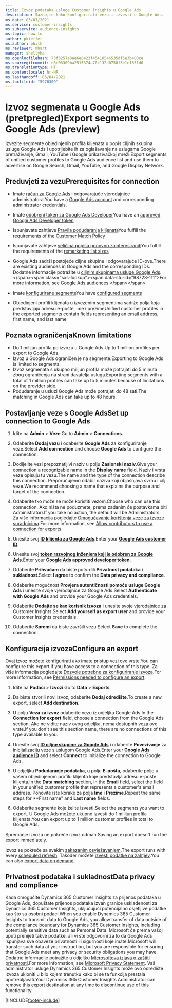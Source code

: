 ```yaml
---
title: Izvoz podataka usluge Customer Insights u Google Ads
description: Saznajte kako konfigurirati vezu i izvesti u Google Ads.
ms.date: 03/03/2021
ms.service: customer-insights
ms.subservice: audience-insights
ms.topic: how-to
author: pkieffer
ms.author: philk
ms.reviewer: mhart
manager: shellyha
ms.openlocfilehash: 73f3257a3ae6e8423f45410546535df5e3b400ce
ms.sourcegitcommit: e8e03309ba2515374a70c132d0758f3e1e1851d0
ms.translationtype: HT
ms.contentlocale: hr-HR
ms.lasthandoff: 05/04/2021
ms.locfileid: "5976309"
---
```

# <a name="export-segments-to-google-ads-preview"></a><span data-ttu-id="98723-103">Izvoz segmenata u Google Ads (pretpregled)</span><span class="sxs-lookup"><span data-stu-id="98723-103">Export segments to Google Ads (preview)</span></span>

<span data-ttu-id="98723-104">Izvezite segmente objedinjenih profila klijenata u popis ciljnih skupina usluge Google Ads i upotrijebite ih za oglašavanje na uslugama Google pretraživanje, Gmail, YouTube i Google prikazivačkoj mreži.</span><span class="sxs-lookup"><span data-stu-id="98723-104">Export segments of unified customer profiles to Google Ads audience list and use them to advertise on Google Search, Gmail, YouTube, and Google Display Network.</span></span> 

## <a name="prerequisites-for-connection"></a><span data-ttu-id="98723-105">Preduvjeti za vezu</span><span class="sxs-lookup"><span data-stu-id="98723-105">Prerequisites for connection</span></span>

-   <span data-ttu-id="98723-106">Imate [račun za Google Ads](https://ads.google.com/) i odgovarajuće vjerodajnice administratora.</span><span class="sxs-lookup"><span data-stu-id="98723-106">You have a [Google Ads account](https://ads.google.com/) and corresponding administrator credentials.</span></span>
-   <span data-ttu-id="98723-107">Imate [odobreni token za Google Ads Developer](https://developers.google.com/google-ads/api/docs/first-call/dev-token)</span><span class="sxs-lookup"><span data-stu-id="98723-107">You have an [approved Google Ads Developer token](https://developers.google.com/google-ads/api/docs/first-call/dev-token)</span></span> 
-   <span data-ttu-id="98723-108">Ispunjavate zahtjeve [Pravila podudaranja klijenata](https://support.google.com/adspolicy/answer/6299717)</span><span class="sxs-lookup"><span data-stu-id="98723-108">You fulfill the requirements of the [Customer Match Policy](https://support.google.com/adspolicy/answer/6299717)</span></span>
-   <span data-ttu-id="98723-109">Ispunjavate zahtjeve [veličina popisa ponovno zainteresiranih](https://support.google.com/google-ads/answer/7558048)</span><span class="sxs-lookup"><span data-stu-id="98723-109">You fulfill the requirements of the [remarketing list sizes](https://support.google.com/google-ads/answer/7558048)</span></span> 

-   <span data-ttu-id="98723-110">Google Ads sadrži postojeće ciljne skupine i odgovarajuće ID-ove.</span><span class="sxs-lookup"><span data-stu-id="98723-110">There are existing audiences in Google Ads and the corresponding IDs.</span></span> <span data-ttu-id="98723-111">Dodatne informacije potražite u [ciljnim skupinama usluge Google Ads](https://support.google.com/google-ads/answer/7558048?hl=en#:~:text=Audience%20lists%20is%20a%20section,Display%20Network%20through%20remarketing%20campaigns.).</span><span class="sxs-lookup"><span data-stu-id="98723-111">For more information, see [Google Ads audiences](https://support.google.com/google-ads/answer/7558048?hl=en#:~:text=Audience%20lists%20is%20a%20section,Display%20Network%20through%20remarketing%20campaigns.).</span></span>
-   <span data-ttu-id="98723-112">Imate [konfigurirane segmente](segments.md)</span><span class="sxs-lookup"><span data-stu-id="98723-112">You have [configured segments](segments.md)</span></span>
-   <span data-ttu-id="98723-113">Objedinjeni profili klijenata u izvezenim segmentima sadrže polja koja predstavljaju adresu e-pošte, ime i prezime</span><span class="sxs-lookup"><span data-stu-id="98723-113">Unified customer profiles in the exported segments contain fields representing an email address, first name, and last name</span></span>

## <a name="known-limitations"></a><span data-ttu-id="98723-114">Poznata ograničenja</span><span class="sxs-lookup"><span data-stu-id="98723-114">Known limitations</span></span>

- <span data-ttu-id="98723-115">Do 1 milijun profila po izvozu u Google Ads.</span><span class="sxs-lookup"><span data-stu-id="98723-115">Up to 1 million profiles per export to Google Ads.</span></span>
- <span data-ttu-id="98723-116">Izvoz u Google Ads ograničen je na segmente.</span><span class="sxs-lookup"><span data-stu-id="98723-116">Exporting to Google Ads is limited to segments.</span></span>
- <span data-ttu-id="98723-117">Izvoz segmenata s ukupno milijun profila može potrajati do 5 minuta zbog ograničenja na strani davatelja usluga.</span><span class="sxs-lookup"><span data-stu-id="98723-117">Exporting segments with a total of 1 million profiles can take up to 5 minutes because of limitations on the provider side.</span></span> 
- <span data-ttu-id="98723-118">Podudaranje u usluzi Google Ads može potrajati do 48 sati.</span><span class="sxs-lookup"><span data-stu-id="98723-118">The matching in Google Ads can take up to 48 hours.</span></span>

## <a name="set-up-connection-to-google-ads"></a><span data-ttu-id="98723-119">Postavljanje veze s Google Ads</span><span class="sxs-lookup"><span data-stu-id="98723-119">Set up connection to Google Ads</span></span>

1. <span data-ttu-id="98723-120">Idite na **Admin** > **Veze**.</span><span class="sxs-lookup"><span data-stu-id="98723-120">Go to **Admin** > **Connections**.</span></span>

1. <span data-ttu-id="98723-121">Odaberite **Dodaj vezu** i odaberite **Google Ads** za konfiguriranje veze.</span><span class="sxs-lookup"><span data-stu-id="98723-121">Select **Add connection** and choose **Google Ads** to configure the connection.</span></span>

1. <span data-ttu-id="98723-122">Dodijelite vezi prepoznatljivi naziv u polju **Zaslonski naziv**.</span><span class="sxs-lookup"><span data-stu-id="98723-122">Give your connection a recognizable name in the **Display name** field.</span></span> <span data-ttu-id="98723-123">Naziv i vrsta veze opisuju tu vezu.</span><span class="sxs-lookup"><span data-stu-id="98723-123">The name and the type of the connection describe this connection.</span></span> <span data-ttu-id="98723-124">Preporučujemo odabir naziva koji objašnjava svrhu i cilj veze.</span><span class="sxs-lookup"><span data-stu-id="98723-124">We recommend choosing a name that explains the purpose and target of the connection.</span></span>

1. <span data-ttu-id="98723-125">Odaberite tko može se može koristiti vezom.</span><span class="sxs-lookup"><span data-stu-id="98723-125">Choose who can use this connection.</span></span> <span data-ttu-id="98723-126">Ako ništa ne poduzmete, prema zadanim će postavkama biti Administratori.</span><span class="sxs-lookup"><span data-stu-id="98723-126">If you take no action, the default will be Administrators.</span></span> <span data-ttu-id="98723-127">Za više informacija pogledajte [Omogućavanje korištenja veze za izvoze suradnicima](connections.md#allow-contributors-to-use-a-connection-for-exports).</span><span class="sxs-lookup"><span data-stu-id="98723-127">For more information, see [Allow contributors to use a connection for exports](connections.md#allow-contributors-to-use-a-connection-for-exports).</span></span>

1. <span data-ttu-id="98723-128">Unesite svoj **[ID klijenta za Google Ads](https://support.google.com/google-ads/answer/1704344)**.</span><span class="sxs-lookup"><span data-stu-id="98723-128">Enter your **[Google Ads customer ID](https://support.google.com/google-ads/answer/1704344)**.</span></span>

1. <span data-ttu-id="98723-129">Unesite svoj **[token razvojnog inženjera koji je odobren za Google Ads](https://developers.google.com/google-ads/api/docs/first-call/dev-token)**.</span><span class="sxs-lookup"><span data-stu-id="98723-129">Enter your **[Google Ads approved developer token](https://developers.google.com/google-ads/api/docs/first-call/dev-token)**.</span></span>

1. <span data-ttu-id="98723-130">Odaberite **Prihvaćam** da biste potvrdili **Privatnost podataka i sukladnost**.</span><span class="sxs-lookup"><span data-stu-id="98723-130">Select **I agree** to confirm the **Data privacy and compliance**.</span></span>

1. <span data-ttu-id="98723-131">Odaberite mogućnost **Provjera autentičnosti pomoću usluge Google Ads** i unesite svoje vjerodajnice za Google Ads.</span><span class="sxs-lookup"><span data-stu-id="98723-131">Select **Authenticate with Google Ads** and provide your Google Ads credentials.</span></span>

1. <span data-ttu-id="98723-132">Odaberite **Dodajte se kao korisnik izvoza** i unesite svoje vjerodajnice za Customer Insights.</span><span class="sxs-lookup"><span data-stu-id="98723-132">Select **Add yourself as export user** and provide your Customer Insights credentials.</span></span>

1. <span data-ttu-id="98723-133">Odaberite **Spremi** da biste završili vezu.</span><span class="sxs-lookup"><span data-stu-id="98723-133">Select **Save** to complete the connection.</span></span> 

## <a name="configure-an-export"></a><span data-ttu-id="98723-134">Konfiguracija izvoza</span><span class="sxs-lookup"><span data-stu-id="98723-134">Configure an export</span></span>

<span data-ttu-id="98723-135">Ovaj izvoz možete konfigurirati ako imate pristup vezi ove vrste.</span><span class="sxs-lookup"><span data-stu-id="98723-135">You can configure this export if you have access to a connection of this type.</span></span> <span data-ttu-id="98723-136">Za više informacija pogledajte [Dozvole potrebne za konfiguriranje izvoza](export-destinations.md#set-up-a-new-export).</span><span class="sxs-lookup"><span data-stu-id="98723-136">For more information, see [Permissions needed to configure an export](export-destinations.md#set-up-a-new-export).</span></span>

1. <span data-ttu-id="98723-137">Idite na **Podaci** > **Izvozi**.</span><span class="sxs-lookup"><span data-stu-id="98723-137">Go to **Data** > **Exports**.</span></span>

1. <span data-ttu-id="98723-138">Da biste stvorili novi izvoz, odaberite **Dodaj odredište**.</span><span class="sxs-lookup"><span data-stu-id="98723-138">To create a new export, select **Add destination**.</span></span>

1. <span data-ttu-id="98723-139">U polju **Veza za izvoz** odaberite vezu iz odjeljka Google Ads.</span><span class="sxs-lookup"><span data-stu-id="98723-139">In the **Connection for export** field, choose a connection from the Google Ads section.</span></span> <span data-ttu-id="98723-140">Ako ne vidite naziv ovog odjeljka, nema dostupnih veza ove vrste.</span><span class="sxs-lookup"><span data-stu-id="98723-140">If you don't see this section name, there are no connections of this type available to you.</span></span>

1. <span data-ttu-id="98723-141">Unesite svoj **[ID ciljne skupine za Google Ads](https://support.google.com/google-ads/answer/7558048?hl=en#:~:text=Audience%20lists%20is%20a%20section,Display%20Network%20through%20remarketing%20campaigns.)** i odaberite **Povezivanje** za inicijalizaciju veze s uslugom Google Ads.</span><span class="sxs-lookup"><span data-stu-id="98723-141">Enter your **[Google Ads audience ID](https://support.google.com/google-ads/answer/7558048?hl=en#:~:text=Audience%20lists%20is%20a%20section,Display%20Network%20through%20remarketing%20campaigns.)** and select **Connect** to initialize the connection to Google Ads.</span></span>

1. <span data-ttu-id="98723-142">U odjeljku **Podudaranje podataka**, u polju **E-pošta**, odaberite polje u vašem objedinjenom profilu klijenta koje predstavlja adresu e-pošte klijenta.</span><span class="sxs-lookup"><span data-stu-id="98723-142">In the **Data matching** section, in the **Email** field, select the field in your unified customer profile that represents a customer's email address.</span></span> <span data-ttu-id="98723-143">Ponovite iste korake za polja **Ime** i **Prezime**.</span><span class="sxs-lookup"><span data-stu-id="98723-143">Repeat the same steps for \*\*First name" and **Last name** fields.</span></span>

1. <span data-ttu-id="98723-144">Odaberite segmente koje želite izvesti.</span><span class="sxs-lookup"><span data-stu-id="98723-144">Select the segments you want to export.</span></span> <span data-ttu-id="98723-145">U Google Ads možete ukupno izvesti do 1 milijun profila klijenata.</span><span class="sxs-lookup"><span data-stu-id="98723-145">You can export up to 1 million customer profiles in total to Google Ads.</span></span>

<span data-ttu-id="98723-146">Spremanje izvoza ne pokreće izvoz odmah.</span><span class="sxs-lookup"><span data-stu-id="98723-146">Saving an export doesn't run the export immediately.</span></span>

<span data-ttu-id="98723-147">Izvoz se pokreće sa svakim [zakazanim osvježavanjem](system.md#schedule-tab).</span><span class="sxs-lookup"><span data-stu-id="98723-147">The export runs with every [scheduled refresh](system.md#schedule-tab).</span></span> <span data-ttu-id="98723-148">Također možete [izvesti podatke na zahtjev](export-destinations.md#run-exports-on-demand).</span><span class="sxs-lookup"><span data-stu-id="98723-148">You can also [export data on demand](export-destinations.md#run-exports-on-demand).</span></span> 

## <a name="data-privacy-and-compliance"></a><span data-ttu-id="98723-149">Privatnost podataka i sukladnost</span><span class="sxs-lookup"><span data-stu-id="98723-149">Data privacy and compliance</span></span>

<span data-ttu-id="98723-150">Kada omogućite Dynamics 365 Customer Insights za prijenos podataka u Google Ads, dopuštate prijenos podataka izvan granice usklađenosti za Dynamics 365 Customer Insights, uključujući potencijalno osjetljive podatke kao što su osobni podaci.</span><span class="sxs-lookup"><span data-stu-id="98723-150">When you enable Dynamics 365 Customer Insights to transmit data to Google Ads, you allow transfer of data outside of the compliance boundary for Dynamics 365 Customer Insights, including potentially sensitive data such as Personal Data.</span></span> <span data-ttu-id="98723-151">Microsoft će prema vašoj uputi prenijeti takve podatke, ali vi ste odgovorni za to da Google Ads ispunjava sve obaveze privatnosti ili sigurnosti koje imate.</span><span class="sxs-lookup"><span data-stu-id="98723-151">Microsoft will transfer such data at your instruction, but you are responsible for ensuring that Google Ads meet any privacy or security obligations you may have.</span></span> <span data-ttu-id="98723-152">Dodatne informacije potražite u odjeljku [Microsoftova izjava o zaštiti privatnosti](https://go.microsoft.com/fwlink/?linkid=396732).</span><span class="sxs-lookup"><span data-stu-id="98723-152">For more information, see [Microsoft Privacy Statement](https://go.microsoft.com/fwlink/?linkid=396732).</span></span>
<span data-ttu-id="98723-153">Vaš administrator usluge Dynamics 365 Customer Insights može ovo odredište izvoza ukloniti u bilo kojem trenutku kako bi se ta funkcija prestala upotrebljavati.</span><span class="sxs-lookup"><span data-stu-id="98723-153">Your Dynamics 365 Customer Insights Administrator can remove this export destination at any time to discontinue use of this functionality.</span></span>


[!INCLUDE[footer-include](../includes/footer-banner.md)]
